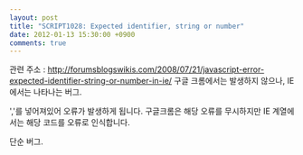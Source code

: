 ```yaml
---
layout: post
title: "SCRIPT1028: Expected identifier, string or number"
date: 2012-01-13 15:30:00 +0900
comments: true
---
```


관련 주소 : http://forumsblogswikis.com/2008/07/21/javascript-error-expected-identifier-string-or-number-in-ie/
구글 크롬에서는 발생하지 않으나, IE에서는 나타나는 버그.

','를 넣어져있어 오류가 발생하게 됩니다.
구글크롬은 해당 오류를 무시하지만 IE 계열에서는 해당 코드를 오류로 인식합니다.

단순 버그.